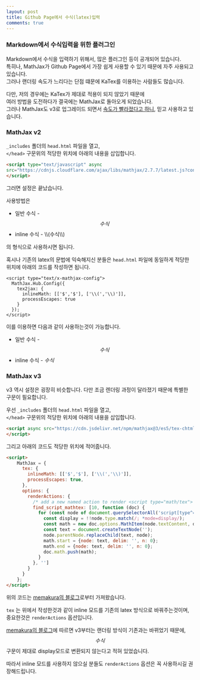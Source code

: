 ```yaml
---
layout: post
title: Github Page에서 수식(latex)입력
comments: true
---
```


### Markdown에서 수식입력을 위한 플러그인

Markdown에서 수식을 입력하기 위해서, 많은 플러그인 등이 공개되어 있습니다.  
특히나, MathJax가 Github Page에서 가장 쉽게 사용할 수 있기 때문에 자주 사용되고 있습니다.  
그러나 랜더링 속도가 느리다는 단점 떄문에 KaTex를 이용하는 사람들도 많습니다.  

다만, 저의 경우에는 KaTex가 제대로 적용이 되지 않았기 때문에  
여러 방법을 도전하다가 결국에는 MathJax로 돌아오게 되었습니다.  
그러나 MathJax도 v3로 업그레이드 되면서 [속도가 빨라졌다고 하니](http://docs.mathjax.org/en/latest/upgrading/whats-new-3.0.html), 믿고 사용하고 있습니다.  

### MathJax v2

`_includes` 폴더의 `head.html` 파일을 열고,  
`</head>` 구문위의 적당한 위치에 아래의 내용을 삽입합니다.

```html
<script type="text/javascript" async
src="https://cdnjs.cloudflare.com/ajax/libs/mathjax/2.7.7/latest.js?config=TeX-MML-AM_CHTML">
</script>
```

그러면 설정은 끝났습니다.  

사용방법은

* 일반 수식 - $$수식$$
* inline 수식 -  \\\\(수식\\\\)

의 형식으로 사용하시면 됩니다.  

혹시나 기존의 latex의 문법에 익숙해지신 분들은 `head.html` 파일에 동일하게 적당한 위치에 아래의 코드를 작성하면 됩니다.  

```
<script type="text/x-mathjax-config">
  MathJax.Hub.Config({
    tex2jax: {
      inlineMath: [['$','$'], ['\\(','\\)']],
      processEscapes: true
    }
  });
</script>
```

이를 이용하면 다음과 같이 사용하는것이 가능합니다.

* 일반 수식 - $$수식$$
* inline 수식 -  $수식$

### MathJax v3

v3 역시 설정은 굉장히 비슷합니다. 다만 조금 렌더링 과정이 달라졌기 때문에 특별한 구문이 필요합니다.  

우선 `_includes` 폴더의 `head.html` 파일을 열고,  
`</head>` 구문위의 적당한 위치에 아래의 내용을 삽입합니다.

```html
<script async src="https://cdn.jsdelivr.net/npm/mathjax@3/es5/tex-chtml.js" id="MathJax-script">
</script>
```

그리고 아래의 코드도 적당한 위치에 적어줍니다.  

```html
<script>
    MathJax = {
      tex: {
        inlineMath: [['$','$'], ['\\(','\\)']],
        processEscapes: true,
      },
      options: {
        renderActions: {
          /* add a new named action to render <script type="math/tex"> */
          find_script_mathtex: [10, function (doc) {
            for (const node of document.querySelectorAll('script[type^="math/tex"]')) {
              const display = !!node.type.match(/; *mode=display/);
              const math = new doc.options.MathItem(node.textContent, doc.inputJax[0], display);
              const text = document.createTextNode('');
              node.parentNode.replaceChild(text, node);
              math.start = {node: text, delim: '', n: 0};
              math.end = {node: text, delim: '', n: 0};
              doc.math.push(math);
            }
          }, '']
        }
      }
    };
</script>
```

위의 코드는 [memakura의 블로그](https://qiita.com/memakura/items/e4d2de379f98ad7be498)로부터 가져왔습니다.  

`tex` 는 위에서 작성한것과 같이 inline 모드를 기존의 latex 방식으로 바꿔주는것이며, 중요한것은 `renderActions` 옵션입니다.  

[memakura의 블로그](https://qiita.com/memakura/items/e4d2de379f98ad7be498)에 따르면 v3부터는 랜더링 방식이 기존과는 바뀌었기 때문에, $$ 수식 $$ 구문이 제대로 display모드로 변환되지 않는다고 적혀 있었습니다.  

따라서 inline 모드를 사용하지 않으실 분들도 `renderActions` 옵션은 꼭 사용하시길 권장해드립니다.  